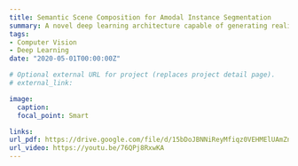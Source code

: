 ```yaml
---
title: Semantic Scene Composition for Amodal Instance Segmentation
summary: A novel deep learning architecture capable of generating realistic occluded compositions by placing provided individual objects in the scene, in a context-aware manner while preserving the original full masks of the occluded object. Used a combined STN-GAN framework to learn a projection matrix based on encoded geometry and semantic information. Evaluated the generated compositions by fine-tuning a pre-trained Mask-RCNN for the task of amodal instance segmentation and reported the COCO-style mean-Average Precision (mAP) metric.
tags:
- Computer Vision
- Deep Learning
date: "2020-05-01T00:00:00Z"

# Optional external URL for project (replaces project detail page).
# external_link: 

image:
  caption: 
  focal_point: Smart

links:
url_pdf: https://drive.google.com/file/d/15bDoJBNNiReyMfiqz0VEHMElUAmZn_LZ/view?usp=sharing
url_video: https://youtu.be/76QPj8RxwKA
---
```

